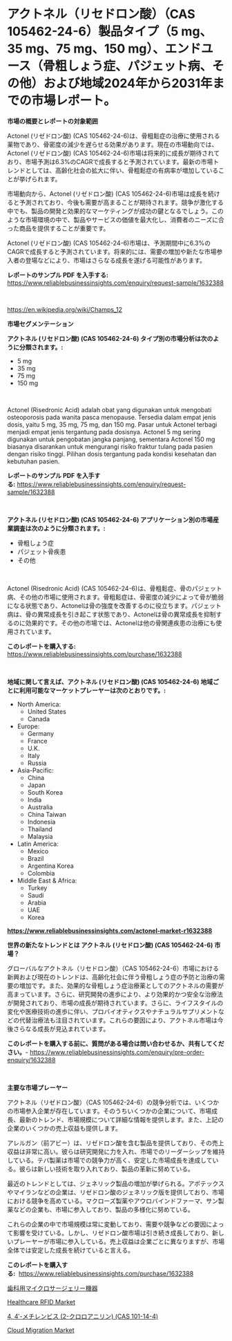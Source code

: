<p><h1>アクトネル（リセドロン酸）（CAS 105462-24-6）製品タイプ（5 mg、35 mg、75 mg、150 mg）、エンドユース（骨粗しょう症、パジェット病、その他）および地域2024年から2031年までの市場レポート。</h1></p><p><strong>市場の概要とレポートの対象範囲</strong></p>
<p><p>Actonel (リゼドロン酸) (CAS 105462-24-6)は、骨粗鬆症の治療に使用される薬物であり、骨密度の減少を遅らせる効果があります。現在の市場動向では、Actonel (リゼドロン酸) (CAS 105462-24-6)市場は将来的に成長が期待されており、市場予測は6.3%のCAGRで成長すると予測されています。最新の市場トレンドとしては、高齢化社会の拡大に伴い、骨粗鬆症の有病率が増加していることが挙げられます。</p><p>市場動向から、Actonel (リゼドロン酸) (CAS 105462-24-6)市場は成長を続けると予測されており、今後も需要が高まることが期待されます。競争が激化する中でも、製品の開発と効果的なマーケティングが成功の鍵となるでしょう。このような市場環境の中で、製品やサービスの価値を最大化し、消費者のニーズに合った商品を提供することが重要です。</p><p>Actonel (リゼドロン酸) (CAS 105462-24-6)市場は、予測期間中に6.3%のCAGRで成長すると予測されています。将来的には、需要の増加や新たな市場参入者の登場などにより、市場はさらなる成長を遂げる可能性があります。</p></p>
<p><strong>レポートのサンプル PDF を入手する:</strong> <a href="https://www.reliablebusinessinsights.com/enquiry/request-sample/1632388">https://www.reliablebusinessinsights.com/enquiry/request-sample/1632388</a></p>
<p>&nbsp;</p>
<p><a href="https://en.wikipedia.org/wiki/Champs_12">https://en.wikipedia.org/wiki/Champs_12</a></p>
<p><strong>市場セグメンテーション</strong></p>
<p><strong>アクトネル (リセドロン酸) (CAS 105462-24-6) タイプ別の市場分析は次のように分類されます。:</strong></p>
<p><ul><li>5 mg</li><li>35 mg</li><li>75 mg</li><li>150 mg</li></ul></p>
<p>&nbsp;</p>
<p><p>Actonel (Risedronic Acid) adalah obat yang digunakan untuk mengobati osteoporosis pada wanita pasca menopause. Tersedia dalam empat jenis dosis, yaitu 5 mg, 35 mg, 75 mg, dan 150 mg. Pasar untuk Actonel terbagi menjadi empat jenis tergantung pada dosisnya. Actonel 5 mg sering digunakan untuk pengobatan jangka panjang, sementara Actonel 150 mg biasanya disarankan untuk mengurangi risiko fraktur tulang pada pasien dengan risiko tinggi. Pilihan dosis tergantung pada kondisi kesehatan dan kebutuhan pasien.</p></p>
<p><strong>レポートのサンプル PDF を入手する:</strong>&nbsp;<a href="https://www.reliablebusinessinsights.com/enquiry/request-sample/1632388">https://www.reliablebusinessinsights.com/enquiry/request-sample/1632388</a></p>
<p>&nbsp;</p>
<p><strong> アクトネル (リセドロン酸) (CAS 105462-24-6) アプリケーション別の市場産業調査は次のように分類されます。:</strong></p>
<p><ul><li>骨粗しょう症</li><li>パジェット骨疾患</li><li>その他</li></ul></p>
<p>&nbsp;</p>
<p><p>Actonel (Risedronic Acid) (CAS 105462-24-6)は、骨粗鬆症、骨のパジェット病、その他の市場に使用されます。骨粗鬆症は、骨密度の減少によって骨が脆弱になる状態であり、Actonelは骨の強度を改善するのに役立ちます。パジェット病は、骨の異常成長を引き起こす状態であり、Actonelは骨の異常成長を抑制するのに効果的です。その他の市場では、Actonelは他の骨関連疾患の治療にも使用されています。</p></p>
<p><strong>このレポートを購入する:</strong>&nbsp; <a href="https://www.reliablebusinessinsights.com/purchase/1632388">https://www.reliablebusinessinsights.com/purchase/1632388</a></p>
<p>&nbsp;</p>
<p><strong>地域に関して言えば、アクトネル (リセドロン酸) (CAS 105462-24-6) 地域ごとに利用可能なマーケットプレーヤーは次のとおりです。:</strong></p>
<p><ul>
    <li>
        North America:
        <ul>
            <li>United States</li>
            <li>Canada</li>
        </ul>
    </li>
    <li>
        Europe:
        <ul>
            <li>Germany</li>
            <li>France</li>
            <li>U.K.</li>
            <li>Italy</li>
            <li>Russia</li>
        </ul>
    </li>
    <li>
        Asia-Pacific:
        <ul>
            <li>China</li>
            <li>Japan</li>
            <li>South Korea</li>
            <li>India</li>
            <li>Australia</li>
            <li>China Taiwan</li>
            <li>Indonesia</li>
            <li>Thailand</li>
            <li>Malaysia</li>
        </ul>
    </li>
    <li>
        Latin America:
        <ul>
            <li>Mexico</li>
            <li>Brazil</li>
            <li>Argentina Korea</li>
            <li>Colombia</li>
        </ul>
    </li>
    <li>
        Middle East & Africa:
        <ul>
            <li>Turkey</li>
            <li>Saudi</li>
            <li>Arabia</li>
            <li>UAE</li>
            <li>Korea</li>
        </ul>
    </li>
    </ul></p>
<p><strong><a href="https://www.reliablebusinessinsights.com/actonel-market-r1632388">https://www.reliablebusinessinsights.com/actonel-market-r1632388</a></strong>&nbsp;</p>
<p><strong>世界の新たなトレンドとは アクトネル (リセドロン酸) (CAS 105462-24-6) 市場？</strong></p>
<p><p>グローバルなアクトネル（リセドロン酸）（CAS 105462-24-6）市場における新興および現在のトレンドは、高齢化社会に伴う骨粗しょう症の予防と治療の需要の増加です。また、効果的な骨粗しょう症治療薬としてのアクトネルの需要が高まっています。さらに、研究開発の進歩により、より効果的かつ安全な治療法が開発されており、市場の成長が期待されています。さらに、ライフスタイルの変化や医療技術の進歩に伴い、プロバイオティクスやナチュラルサプリメントなどの代替治療法も注目されています。これらの要因により、アクトネル市場は今後さらなる成長が見込まれています。</p></p>
<p><strong>このレポートを購入する前に、質問がある場合は問い合わせるか、共有してください。</strong>- <a href="https://www.reliablebusinessinsights.com/enquiry/pre-order-enquiry/1632388">https://www.reliablebusinessinsights.com/enquiry/pre-order-enquiry/1632388</a></p>
<p>&nbsp;</p>
<p><strong>主要な市場プレーヤー</strong></p>
<p><p>アクトネル（リゼドロン酸）（CAS 105462-24-6）の競争分析では、いくつかの市場参入企業が存在しています。そのうちいくつかの企業について、市場成長、最新のトレンド、市場規模について詳細な情報を提供します。また、上記の企業のいくつかの売上収益も提供します。</p><p>アレルガン（前アビー）は、リゼドロン酸を含む製品を提供しており、その売上収益は非常に高い。彼らは研究開発に力を入れ、市場でのリーダーシップを維持している。テバ製薬は市場での競争力が高く、安定した市場成長を達成している。彼らは新しい技術を取り入れており、製品の革新に努めている。</p><p>最近のトレンドとしては、ジェネリック製品の増加が挙げられる。アポテックスやマイランなどの企業は、リゼドロン酸のジェネリック版を提供しており、市場における競争を高めている。マクローズ製薬やアウロバインドファーマ、サン製薬などの企業も、市場に参入しており、製品の多様化に努めている。</p><p>これらの企業の中で市場規模は常に変動しており、需要や競争などの要因によって影響を受けている。しかし、リゼドロン酸市場は引き続き成長しており、新しいプレーヤーが市場に参入している。売上収益は企業ごとに異なりますが、市場全体では安定した成長を続けていると言える。</p></p>
<p><strong>このレポートを購入する:</strong>&nbsp;&nbsp;<a href="https://www.reliablebusinessinsights.com/purchase/1632388">https://www.reliablebusinessinsights.com/purchase/1632388</a></p>
<p><p><a href="https://github.com/roulaayoub-saad/Market-Research-Report-List-2/blob/main/8301667179008.md">歯科用マイクロサージェリー機器</a></p><p><a href="https://github.com/ikahanika44/Market-Research-Report-List-1/blob/main/healthcare-rfid-market.md">Healthcare RFID Market</a></p><p><a href="https://github.com/zjkmgcs938405/Market-Research-Report-List-3/blob/main/9819304179007.md">4, 4′-メチレンビス (2-クロロアニリン) (CAS 101-14-4)</a></p><p><a href="https://github.com/refatkhan11277/Market-Research-Report-List-1/blob/main/cloud-migration-market.md">Cloud Migration Market</a></p></p>
